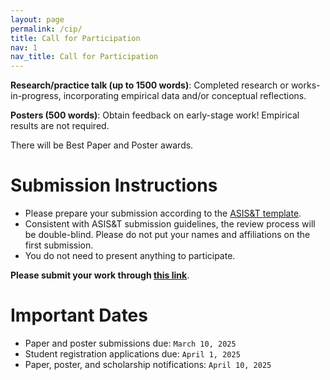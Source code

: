 ```yaml
---
layout: page
permalink: /cip/
title: Call for Participation
nav: 1
nav_title: Call for Participation
---
```


**Research/practice talk (up to 1500 words)**: Completed research or works-in-progress, incorporating empirical data and/or conceptual reflections. 

**Posters (500 words)**: Obtain feedback on early-stage work! Empirical results are not required.

There will be Best Paper and Poster awards.

# Submission Instructions
* Please prepare your submission according to the [ASIS&T template](https://growthzonecmsprodeastus.azureedge.net/sites/2036/Template-Instructions-2025-final.docx). 
* Consistent with ASIS&T submission guidelines, the review process will be double-blind. Please do not put your names and affiliations on the first submission.
* You do not need to present anything to participate.

**Please submit your work through [this link](https://sjsu.qualtrics.com/jfe/form/SV_77pDCj1eYdA4nUa)**.

# Important Dates
* Paper and poster submissions due: `March 10, 2025`
* Student registration applications due: `April 1, 2025`
* Paper, poster, and scholarship notifications: `April 10, 2025`

